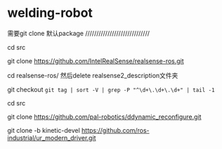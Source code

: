 # welding-robot
 
需要git clone 默认package
/////////////////////////////

cd src

git clone https://github.com/IntelRealSense/realsense-ros.git   

cd realsense-ros/  然后delete realsense2_description文件夹

git checkout `git tag | sort -V | grep -P "^\d+\.\d+\.\d+" | tail -1`


cd src


git clone https://github.com/pal-robotics/ddynamic_reconfigure.git


git clone -b kinetic-devel https://github.com/ros-industrial/ur_modern_driver.git                 


